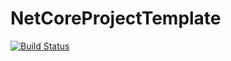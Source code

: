 # NetCoreProjectTemplate


[![Build Status](https://travis-ci.org/lcantelli/NetCoreProjectTemplate.svg?branch=master)](https://travis-ci.org/lcantelli/NetCoreProjectTemplate)